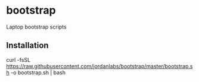 # bootstrap
Laptop bootstrap scripts

## Installation

curl -fsSL https://raw.githubusercontent.com/jordanlabs/bootstrap/master/bootstrap.sh -o bootstrap.sh | bash
